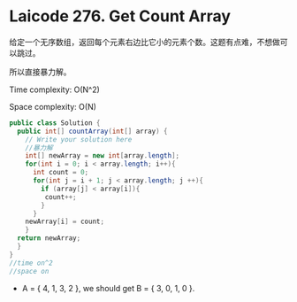 # Laicode 276. Get Count Array

给定一个无序数组，返回每个元素右边比它小的元素个数。这题有点难，不想做可以跳过。

所以直接暴力解。

Time complexity: O(N^2)

Space complexity: O(N)

```java
public class Solution {
  public int[] countArray(int[] array) {
    // Write your solution here
    //暴力解
    int[] newArray = new int[array.length];
    for(int i = 0; i < array.length; i++){
      int count = 0;
      for(int j = i + 1; j < array.length; j ++){
        if (array[j] < array[i]){
         count++;
        }
      }
    newArray[i] = count;  
    }
  return newArray;
  }
}
//time on^2
//space on
```

- A = { 4, 1, 3, 2 }, we should get B = { 3, 0, 1, 0 }.